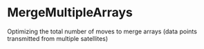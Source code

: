 MergeMultipleArrays
===================

Optimizing the total number of moves to merge arrays (data points transmitted from multiple satellites)
